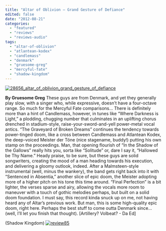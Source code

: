 ```yaml
---
title: "Altar of Oblivion – Grand Gesture of Defiance"
edited: false
date: "2012-08-21"
categories:
  - "featured"
  - "reviews"
  - "reviews-audio"
tags:
  - "altar-of-oblivion"
  - "atlantean-kodex"
  - "candlemass"
  - "denmark"
  - "gruesome-greg"
  - "mercyful-fate"
  - "shadow-kingdom"
---
```


[![](http://www.hellbound.ca/wp-content/uploads/2012/08/28656_altar_of_oblivion_grand_gesture_of_defiance.jpg "28656_altar_of_oblivion_grand_gesture_of_defiance")](http://www.hellbound.ca/2012/08/altar-of-oblivion-grand-gesture-of-defiance/28656_altar_of_oblivion_grand_gesture_of_defiance/)

**By Gruesome Greg** These guys are from Denmark, and yet they generally play slow, with a singer who, while expressive, doesn’t have a four-octave range. So much for the Mercyful Fate comparisons… There is definitely more than a hint of Candlemass, however, in tunes like “Where Darkness is Light,” a plodding, chugging number that culminates in an uplifting chorus drenched in stadium-style, raise-your-sword-and-yell power-metal vocal antics. “The Graveyard of Broken Dreams” continues the tendency towards power-tinged doom, like a cross between Candlemass and Atlantean Kodex, the deep-voiced Meister der Töne (nice stagename, buddy!) putting his own stamp on the proceedings. Man, that opening flourish of “In the Shadow of the Gallows” really hits you, sorta like “Solitude” or, dare I say it, “Hallowed be Thy Name.” Heady praise, to be sure, but these guys are solid songwriters, creating the mood of a man heading towards his execution, and delivering a gloomy outlook, indeed. After a Malmsteen-style instrumental (well, minus the wankery), the band gets right back into it with “Sentenced in Absentia,” another slice of epic doom, the Meister adopting more of a higher pitch on his tone this time around. “Final Perfection” is a bit lighter, the verses sparse and airy, allowing the vocals more room to maneuver with a touch of gothic melodies perhaps, but built on a solid doom foundation. I must say, this record kinda snuck up on me, not having heard any of Altar’s previous work. But man, this is some high-quality epic doom, right here. Perhaps the best stuff to come outta Denmark since… (well, I’ll let you finish that thought). \[Artillery? Volbeat? - Da Ed\]

(Shadow Kingdom) [![](http://www.hellbound.ca/wp-content/uploads/2009/08/review85.png "review85")](http://www.hellbound.ca/2009/08/artillery-when-death-comes/review85-3/)

